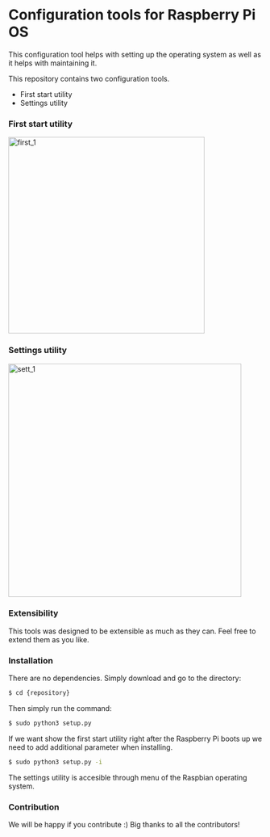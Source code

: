 
# Configuration tools for Raspberry Pi OS
This configuration tool helps with setting up the operating system as well as it helps with maintaining it.



This repository contains two configuration tools.
  - First start utility
  - Settings utility
 
 
### First start utility
 
 <img width="389" alt="first_1" src="https://user-images.githubusercontent.com/51970723/106365166-03e94300-6334-11eb-86d1-ceab8844d978.png">
 
 
### Settings utility
 <img width="462" alt="sett_1" src="https://user-images.githubusercontent.com/51970723/106365217-490d7500-6334-11eb-9875-335bdd594673.png">
 

### Extensibility
This tools was designed to be extensible as much as they can. Feel free to extend them as you like.


### Installation
There are no dependencies. Simply download and go to the directory:

```sh
$ cd {repository}
```

Then simply run the command:

```sh
$ sudo python3 setup.py
```

If we want show the first start utility right after the Raspberry Pi boots up we need to add additional parameter when installing.
```sh
$ sudo python3 setup.py -i
```


The settings utility is accesible through menu of the Raspbian operating system.

### Contribution
We will be happy if you contribute :)
Big thanks to all the contributors!


